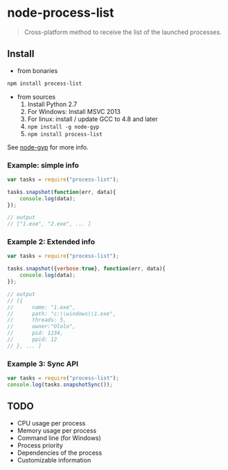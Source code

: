 # node-process-list

> Cross-platform method to receive the list of the launched processes.

## Install
* from bonaries

```bash
npm install process-list
```
* from sources
	1. Install Python 2.7
    2. For Windows: Install MSVC 2013
    3. For linux: install / update GCC to 4.8 and later
    4. ``` npm install -g node-gyp ```
    5. ``` npm install process-list ```
    
See [node-gyp](https://github.com/TooTallNate/node-gyp) for more info.


### Example: simple info
```js
var tasks = require("process-list");

tasks.snapshot(function(err, data){
	console.log(data);
});

// output
// ["1.exe", "2.exe", ... ]
```

### Example 2: Extended info
```js
var tasks = require("process-list");

tasks.snapshot({verbose:true}, function(err, data){
	console.log(data);
});

// output
// [{
// 		name: "1.exe", 
// 		path: "c:\\windows\\1.exe", 
// 		threads: 5, 
// 		owner:"Ololo",
// 		pid: 1234,
// 		ppid: 12
// }, ... ]
```

### Example 3: Sync API
```js
var tasks = require("process-list");
console.log(tasks.snapshotSync());


```

## TODO
* CPU usage per process
* Memory usage per process
* Command line (for Windows)
* Process priority
* Dependencies of the process
* Сustomizable information
